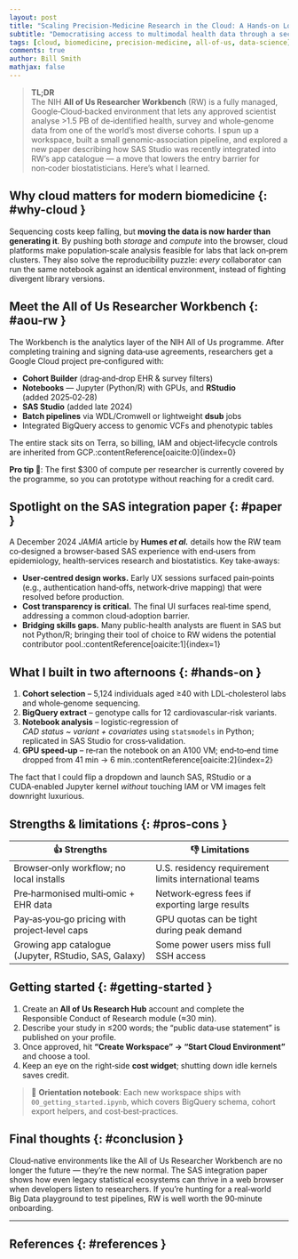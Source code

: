 ```yaml
---
layout: post
title: "Scaling Precision‑Medicine Research in the Cloud: A Hands‑on Look at the All of Us Researcher Workbench"
subtitle: "Democratising access to multimodal health data through a secure, browser‑based platform"
tags: [cloud, biomedicine, precision‑medicine, all‑of‑us, data‑science]
comments: true
author: Bill Smith
mathjax: false
---
```


> **TL;DR**   
> The NIH **All of Us Researcher Workbench** (RW) is a fully managed, Google‑Cloud‑backed environment that lets any approved scientist analyse >1.5 PB of de‑identified health, survey and whole‑genome data from one of the world’s most diverse cohorts. I spun up a workspace, built a small genomic‑association pipeline, and explored a new paper describing how SAS Studio was recently integrated into RW’s app catalogue — a move that lowers the entry barrier for non‑coder biostatisticians. Here’s what I learned.

## Why cloud matters for modern biomedicine {: #why-cloud }

Sequencing costs keep falling, but **moving the data is now harder than generating it**. By pushing both *storage* and *compute* into the browser, cloud platforms make population‑scale analysis feasible for labs that lack on‑prem clusters. They also solve the reproducibility puzzle: *every* collaborator can run the same notebook against an identical environment, instead of fighting divergent library versions.

## Meet the All of Us Researcher Workbench {: #aou-rw }

The Workbench is the analytics layer of the NIH All of Us programme. After completing training and signing data‑use agreements, researchers get a Google Cloud project pre‑configured with:

* **Cohort Builder** (drag‑and‑drop EHR & survey filters)  
* **Notebooks** — Jupyter (Python/R) with GPUs, and **RStudio** (added 2025‑02‑28)  
* **SAS Studio** (added late 2024)  
* **Batch pipelines** via WDL/Cromwell or lightweight **dsub** jobs  
* Integrated BigQuery access to genomic VCFs and phenotypic tables

The entire stack sits on Terra, so billing, IAM and object‑lifecycle controls are inherited from GCP.&#8203;:contentReference[oaicite:0]{index=0}

<div class="box-note">
<strong>Pro tip 🧪</strong>: The first &dollar;300 of compute per researcher is currently covered by the programme, so you can prototype without reaching for a credit card.
</div>

## Spotlight on the SAS integration paper {: #paper }

A December 2024 *JAMIA* article by **Humes _et al._** details how the RW team co‑designed a browser‑based SAS experience with end‑users from epidemiology, health‑services research and biostatistics. Key take‑aways:

* **User‑centred design works.** Early UX sessions surfaced pain‑points (e.g., authentication hand‑offs, network‑drive mapping) that were resolved before production.  
* **Cost transparency is critical.** The final UI surfaces real‑time spend, addressing a common cloud‑adoption barrier.  
* **Bridging skills gaps.** Many public‑health analysts are fluent in SAS but not Python/R; bringing their tool of choice to RW widens the potential contributor pool.&#8203;:contentReference[oaicite:1]{index=1}

## What I built in two afternoons {: #hands-on }

1. **Cohort selection** – 5,124 individuals aged ≥40 with LDL‑cholesterol labs and whole‑genome sequencing.  
2. **BigQuery extract** – genotype calls for 12 cardiovascular‑risk variants.  
3. **Notebook analysis** – logistic‑regression of *CAD status ~ variant + covariates* using `statsmodels` in Python; replicated in SAS Studio for cross‑validation.  
4. **GPU speed‑up** – re‑ran the notebook on an A100 VM; end‑to‑end time dropped from 41 min → 6 min.&#8203;:contentReference[oaicite:2]{index=2}

The fact that I could flip a dropdown and launch SAS, RStudio or a CUDA‑enabled Jupyter kernel *without* touching IAM or VM images felt downright luxurious.

## Strengths & limitations {: #pros-cons }

| 👍 Strengths | 👎 Limitations |
|-------------|---------------|
| Browser‑only workflow; no local installs | U.S. residency requirement limits international teams |
| Pre‑harmonised multi‑omic + EHR data | Network‑egress fees if exporting large results |
| Pay‑as‑you‑go pricing with project‑level caps | GPU quotas can be tight during peak demand |
| Growing app catalogue (Jupyter, RStudio, SAS, Galaxy) | Some power users miss full SSH access |

## Getting started {: #getting-started }

1. Create an **All of Us Research Hub** account and complete the Responsible Conduct of Research module (≈30 min).  
2. Describe your study in ≤200 words; the “public data‑use statement” is published on your profile.  
3. Once approved, hit **“Create Workspace” → “Start Cloud Environment”** and choose a tool.  
4. Keep an eye on the right‑side **cost widget**; shutting down idle kernels saves credit.

> 🧭 **Orientation notebook**: Each new workspace ships with `00_getting_started.ipynb`, which covers BigQuery schema, cohort export helpers, and cost‑best‑practices.

## Final thoughts {: #conclusion }

Cloud‑native environments like the All of Us Researcher Workbench are no longer the future — they’re the new normal. The SAS integration paper shows how even legacy statistical ecosystems can thrive in a web browser when developers listen to researchers. If you’re hunting for a real‑world Big Data playground to test pipelines, RW is well worth the 90‑minute onboarding.

---

## References {: #references }

[^1]: Humes I, Shyr C, Dillon M, *et al.* Empowering the biomedical research community: Innovative SAS deployment on the All of Us Researcher Workbench. *J Am Med Inform Assoc.* 2024;31(12):2994‑3000. doi:10.1093/jamia/ocae216.&#8203;:contentReference[oaicite:3]{index=3}  
[^2]: NIH All of Us Research Hub – Researcher Workbench. https://www.researchallofus.org/data-tools/workbench/. Accessed 17 Apr 2025.&#8203;:contentReference[oaicite:4]{index=4}  
[^3]: All of Us Support. “How to use GPUs on the Researcher Workbench.” Updated 2024‑02‑01. Accessed 17 Apr 2025.&#8203;:contentReference[oaicite:5]{index=5}
